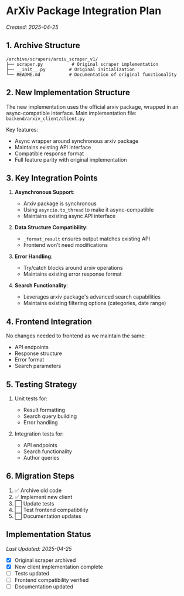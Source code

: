 # ArXiv Package Integration Plan
*Created: 2025-04-25*

## 1. Archive Structure
```
/archive/scrapers/arxiv_scraper_v1/
├── scraper.py           # Original scraper implementation
├── __init__.py         # Original initialization
└── README.md           # Documentation of original functionality
```

## 2. New Implementation Structure
The new implementation uses the official arxiv package, wrapped in an async-compatible interface. Main implementation file: `backend/arxiv_client/client.py`

Key features:
- Async wrapper around synchronous arxiv package
- Maintains existing API interface
- Compatible response format
- Full feature parity with original implementation

## 3. Key Integration Points

1. **Asynchronous Support**:
   - Arxiv package is synchronous
   - Using `asyncio.to_thread` to make it async-compatible
   - Maintains existing async API interface

2. **Data Structure Compatibility**:
   - `_format_result` ensures output matches existing API
   - Frontend won't need modifications

3. **Error Handling**:
   - Try/catch blocks around arxiv operations
   - Maintains existing error response format

4. **Search Functionality**:
   - Leverages arxiv package's advanced search capabilities
   - Maintains existing filtering options (categories, date range)

## 4. Frontend Integration
No changes needed to frontend as we maintain the same:
- API endpoints
- Response structure
- Error format
- Search parameters

## 5. Testing Strategy
1. Unit tests for:
   - Result formatting
   - Search query building
   - Error handling

2. Integration tests for:
   - API endpoints
   - Search functionality
   - Author queries

## 6. Migration Steps
1. ✅ Archive old code
2. ✅ Implement new client
3. ⬜ Update tests
4. ⬜ Test frontend compatibility
5. ⬜ Documentation updates

## Implementation Status
*Last Updated: 2025-04-25*

- [x] Original scraper archived
- [x] New client implementation complete
- [ ] Tests updated
- [ ] Frontend compatibility verified
- [ ] Documentation updated